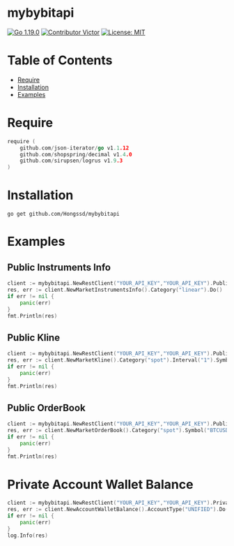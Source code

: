 # mybybitapi
[![Go 1.19.0](https://img.shields.io/badge/Go-1.19.0-brightgreen.svg)](https://github.com/Hongssd/mybybitapi)
[![Contributor Victor](https://img.shields.io/badge/contributor-Victor-blue.svg)](https://github.com/Hongssd/mybybitapi)
[![License: MIT](https://img.shields.io/badge/License-MIT-yellow.svg)](https://github.com/Hongssd/mybybitapi/blob/master/LICENSE)

# Table of Contents
- [Require](#Require)
- [Installation](#Installation)
- [Examples](#Examples)

# Require

```go
require (
	github.com/json-iterator/go v1.1.12
	github.com/shopspring/decimal v1.4.0
	github.com/sirupsen/logrus v1.9.3
)
```
# Installation
```shell
go get github.com/Hongssd/mybybitapi
```

# Examples

## Public Instruments Info

```go
client := mybybitapi.NewRestClient("YOUR_API_KEY","YOUR_API_KEY").PublicRestClient()
res, err := client.NewMarketInstrumentsInfo().Category("linear").Do()
if err != nil {
    panic(err)
}
fmt.Println(res)
```

## Public Kline

```go
client := mybybitapi.NewRestClient("YOUR_API_KEY","YOUR_API_KEY").PublicRestClient()
res, err := client.NewMarketKline().Category("spot").Interval("1").Symbol("BTCUSDT").Limit(10).Do()
if err != nil {
    panic(err)
}
fmt.Println(res)
```


## Public OrderBook

```go
client := mybybitapi.NewRestClient("YOUR_API_KEY","YOUR_API_KEY").PublicRestClient()
res, err := client.NewMarketOrderBook().Category("spot").Symbol("BTCUSDT").Limit(20).Do()
if err != nil {
    panic(err)
}
fmt.Println(res)
```

# Private Account Wallet Balance

```go
client := mybybitapi.NewRestClient("YOUR_API_KEY","YOUR_API_KEY").PrivateRestClient()
res, err := client.NewAccountWalletBalance().AccountType("UNIFIED").Do()
if err != nil {
    panic(err)
}
log.Info(res)
```